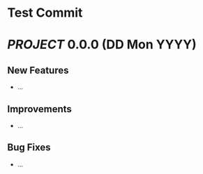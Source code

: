 # Test Commit

# ___PROJECT___ 0.0.0 (DD Mon YYYY)

## New Features

- ...

## Improvements

- ...

## Bug Fixes

- ...
